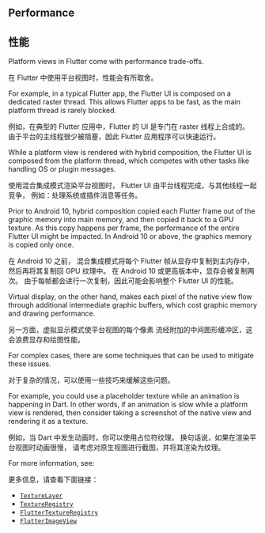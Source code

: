 ## Performance

## 性能

Platform views in Flutter come with performance trade-offs.

在 Flutter 中使用平台视图时，性能会有所取舍。

For example, in a typical Flutter app, the Flutter UI is composed
on a dedicated raster thread. This allows Flutter apps to be fast,
as the main platform thread is rarely blocked.

例如，在典型的 Flutter 应用中，Flutter 的 UI 是专门在 raster 线程上合成的。
由于平台的主线程很少被阻塞，因此 Flutter 应用程序可以快速运行。

While a platform view is rendered with hybrid composition,
the Flutter UI is composed from the platform thread,
which competes with other tasks like handling OS or plugin messages.

使用混合集成模式渲染平台视图时，
Flutter UI 由平台线程完成，与其他线程一起竞争，
例如：处理系统或插件消息等任务。

Prior to Android 10, hybrid composition copied each Flutter frame
out of the graphic memory into main memory, and then copied it back
to a GPU texture. As this copy happens per frame, the performance of
the entire Flutter UI might be impacted. In Android 10 or above, the
graphics memory is copied only once.

在 Android 10 之前，
混合集成模式将每个 Flutter 帧从显存中复制到主内存中，
然后再将其复制回 GPU 纹理中。
在 Android 10 或更高版本中，显存会被复制两次。
由于每帧都会进行一次复制，因此可能会影响整个 Flutter UI 的性能。

Virtual display, on the other hand,
makes each pixel of the native view
flow through additional intermediate graphic buffers,
which cost graphic memory and drawing performance.

另一方面，虚拟显示模式使平台视图的每个像素
流经附加的中间图形缓冲区，这会浪费显存和绘图性能。

For complex cases, there are some techniques that
can be used to mitigate these issues.

对于复杂的情况，可以使用一些技巧来缓解这些问题。

For example, you could use a placeholder texture
while an animation is happening in Dart.
In other words, if an animation is slow while a
platform view is rendered,
then consider taking a screenshot of the
native view and rendering it as a texture.

例如，当 Dart 中发生动画时，你可以使用占位符纹理。
换句话说，如果在渲染平台视图时动画很慢，
请考虑对原生视图进行截图，并将其渲染为纹理。

For more information, see:

更多信息，请查看下面链接：

* [`TextureLayer`][]
* [`TextureRegistry`][]
* [`FlutterTextureRegistry`][]
* [`FlutterImageView`][]

[`FlutterImageView`]: {{site.api}}/javadoc/io/flutter/embedding/android/FlutterImageView.html
[`FlutterTextureRegistry`]: {{site.api}}/ios-embedder/protocol_flutter_texture_registry-p.html
[`TextureLayer`]: {{site.api}}/flutter/rendering/TextureLayer-class.html
[`TextureRegistry`]: {{site.api}}/javadoc/io/flutter/view/TextureRegistry.html
